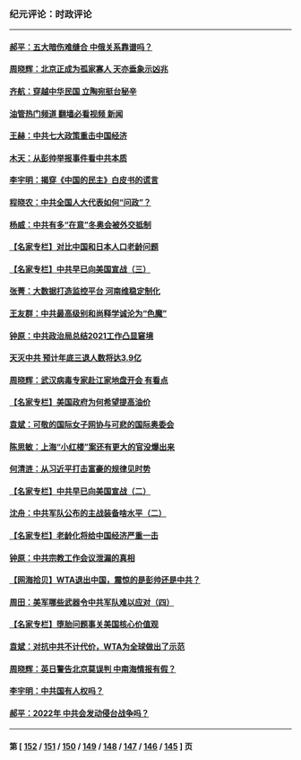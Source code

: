 ### 纪元评论：时政评论
---
#### [郝平：五大暗伤难缝合 中俄关系靠谱吗？](../../pages/nsc1025/n13424925.md?12090330) 
#### [周晓辉：北京正成为孤家寡人 天亦垂象示凶兆](../../pages/nsc1025/n13424859.md?12090330) 
#### [齐航：穿越中华民国 立陶宛挺台秘辛](../../pages/nsc1025/n13424874.md?12090330) 
#### [油管热门频道 翻墙必看视频 新闻](ok?12090330)
#### [王赫：中共七大政策重击中国经济](../../pages/nsc1025/n13423618.md?12090330) 
#### [木天：从彭帅举报事件看中共本质](../../pages/nsc1025/n13423771.md?12090330) 
#### [李宇明：揭穿《中国的民主》白皮书的谎言](../../pages/nsc1025/n13423131.md?12090330) 
#### [程晓农：中共全国人大代表如何“问政”？](../../pages/nsc1025/n13423232.md?12090330) 
#### [杨威：中共有多“在意”冬奥会被外交抵制](../../pages/nsc1025/n13422533.md?12090330) 
#### [【名家专栏】对比中国和日本人口老龄问题](../../pages/nsc1025/n13422011.md?12090330) 
#### [【名家专栏】中共早已向美国宣战（三）](../../pages/nsc1025/n13422075.md?12090330) 
#### [张菁：大数据打造监控平台 河南维稳定制化](../../pages/nsc1025/n13422428.md?12090330) 
#### [王友群：中共最高级别和尚释学诚沦为“色魔”](../../pages/nsc1025/n13420416.md?12090330) 
#### [钟原：中共政治局总结2021工作凸显窘境](../../pages/nsc1025/n13420511.md?12090330) 
#### [天灭中共 预计年底三退人数将达3.9亿](../../pages/nsc1025/n13421120.md?12090330) 
#### [周晓辉：武汉病毒专家赴江家地盘开会 有看点](../../pages/nsc1025/n13420306.md?12090330) 
#### [【名家专栏】美国政府为何希望提高油价](../../pages/nsc1025/n13418977.md?12090330) 
#### [袁斌：可敬的国际女子网协与可悲的国际奥委会](../../pages/nsc1025/n13419562.md?12090330) 
#### [陈思敏：上海“小红楼”案还有更大的官没爆出来](../../pages/nsc1025/n13419407.md?12090330) 
#### [何清涟：从习近平打击富豪的规律见时势](../../pages/nsc1025/n13418943.md?12090330) 
#### [【名家专栏】中共早已向美国宣战（二）](../../pages/nsc1025/n13418266.md?12090330) 
#### [沈舟：中共军队公布的主战装备啥水平（二）](../../pages/nsc1025/n13418459.md?12090330) 
#### [【名家专栏】老龄化将给中国经济严重一击](../../pages/nsc1025/n13418259.md?12090330) 
#### [钟原：中共宗教工作会议泄漏的真相](../../pages/nsc1025/n13417312.md?12090330) 
#### [【网海拾贝】WTA退出中国，震惊的是彭帅还是中共？](../../pages/nsc1025/n13416575.md?12090330) 
#### [周田：美军哪些武器令中共军队难以应对（四）](../../pages/nsc1025/n13416147.md?12090330) 
#### [【名家专栏】堕胎问题事关美国核心价值观](../../pages/nsc1025/n13416925.md?12090330) 
#### [袁斌：对抗中共不计代价，WTA为全球做出了示范](../../pages/nsc1025/n13416547.md?12090330) 
#### [周晓辉：英日警告北京莫误判 中南海情报有假？](../../pages/nsc1025/n13415531.md?12090330) 
#### [李宇明：中共国有人权吗？](../../pages/nsc1025/n13415830.md?12090330) 
#### [郝平：2022年 中共会发动侵台战争吗？](../../pages/nsc1025/n13415815.md?12090330) 

---
#### 第 [ [152](./152.md?12090330) / [151](./151.md?12090330) / [150](./150.md?12090330) / [149](./149.md?12090330) / [148](./148.md?12090330) / [147](./147.md?12090330) / [146](./146.md?12090330) / [145](./145.md?12090330) ] 页
